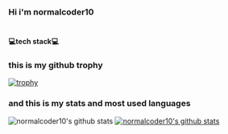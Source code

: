 ### Hi i'm normalcoder10
#
#### 💻tech stack💻
### this is my github trophy
[![trophy](https://github-profile-trophy.vercel.app/?username=normalcoder10)](https://github.com/ryo-ma/github-profile-trophy)

### and this is my stats and most used languages
![normalcoder10's github stats](https://github-readme-stats.vercel.app/api?username=normalcoder10&show_icons=true)
[![normalcoder10's github stats](https://github-readme-stats.vercel.app/api/top-langs/?username=normalcoder10&show_icons=true&hide_border=true&title_color=004386&icon_color=004386&layout=compact)](https://github.com/normalcoder10)
<!--
**normalcoder10/normalcoder10** is a ✨ _special_ ✨ repository because its `README.md` (this file) appears on your GitHub profile.

Here are some ideas to get you started:

- 🔭 I’m currently working on ...
- 🌱 I’m currently learning ...
- 👯 I’m looking to collaborate on ...
- 🤔 I’m looking for help with ...
- 💬 Ask me about ...
- 📫 How to reach me: ...
- 😄 Pronouns: ...
- ⚡ Fun fact: ...
-->

